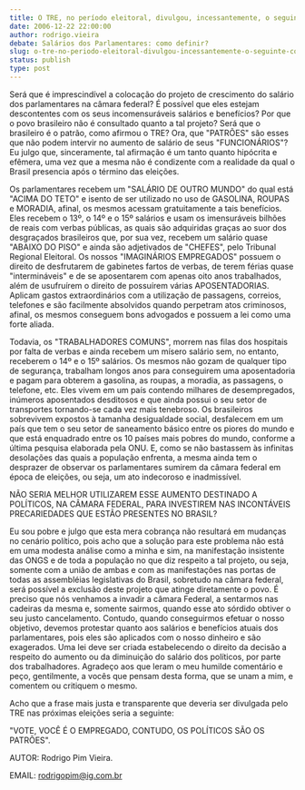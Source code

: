 ```yaml
---
title: O TRE, no período eleitoral, divulgou, incessantemente, o seguinte comentário: "VOTE, VOCÊ É O PATRÃO". Será que somos os "EMPRE
date: 2006-12-22 22:00:00
author: rodrigo.vieira
debate: Salários dos Parlamentares: como definir?
slug: o-tre-no-periodo-eleitoral-divulgou-incessantemente-o-seguinte-comentario-vote-voce-e-o-patrao-sera-que-somos-os-empre
status: publish 
type: post
---
```


Será que é imprescindível a colocação do projeto de crescimento do salário dos parlamentares na câmara federal? É possível que eles estejam descontentes com os seus incomensuráveis salários e benefícios? Por que o povo brasileiro não é consultado quanto a tal projeto? Será que o brasileiro é o patrão, como afirmou o TRE? Ora, que "PATRÕES" são esses que não podem intervir no aumento de salário de seus "FUNCIONÁRIOS"? Eu julgo que, sinceramente, tal afirmação é um tanto quanto hipócrita e efêmera, uma vez que a mesma não é condizente com a realidade da qual o Brasil presencia após o término das eleições.   
  
Os parlamentares recebem um "SALÁRIO DE OUTRO MUNDO" do qual está "ACIMA DO TETO" e isento de ser utilizado no uso de GASOLINA, ROUPAS e MORADIA, afinal, os mesmos acessam gratuitamente a tais benefícios. Eles recebem o 13º, o 14º e o 15º salários e usam os imensuráveis bilhões de reais com verbas públicas, as quais são adquiridas graças ao suor dos desgraçados brasileiros que, por sua vez, recebem um salário quase "ABAIXO DO PISO" e ainda são adjetivados de "CHEFES", pelo Tribunal Regional Eleitoral. Os nossos "IMAGINÁRIOS EMPREGADOS" possuem o direito de desfrutarem de gabinetes fartos de verbas, de terem férias quase "intermináveis" e de se aposentarem com apenas oito anos trabalhados, além de usufruírem o direito de possuírem várias APOSENTADORIAS. Aplicam gastos extraordinários com a utilização de passagens, correios, telefones e são facilmente absolvidos quando perpetram atos criminosos, afinal, os mesmos conseguem bons advogados e possuem a lei como uma forte aliada.   
  
Todavia, os "TRABALHADORES COMUNS", morrem nas filas dos hospitais por falta de verbas e ainda recebem um mísero salário sem, no entanto, receberem o 14º e o 15º salários. Os mesmos não gozam de qualquer tipo de segurança, trabalham longos anos para conseguirem uma aposentadoria e pagam para obterem a gasolina, as roupas, a moradia, as passagens, o telefone, etc. Eles vivem em um país contendo milhares de desempregados, inúmeros aposentados desditosos e que ainda possui o seu setor de transportes tornando-se cada vez mais tenebroso. Os brasileiros sobrevivem expostos à tamanha desigualdade social, desfalecem em um país que tem o seu setor de saneamento básico entre os piores do mundo e que está enquadrado entre os 10 países mais pobres do mundo, conforme a última pesquisa elaborada pela ONU. E, como se não bastassem às infinitas desolações das quais a população enfrenta, a mesma ainda tem o desprazer de observar os parlamentares sumirem da câmara federal em época de eleições, ou seja, um ato indecoroso e inadmissível.   
  
NÃO SERIA MELHOR UTILIZAREM ESSE AUMENTO DESTINADO A POLÍTICOS, NA CÂMARA FEDERAL, PARA INVESTIREM NAS INCONTÁVEIS PRECARIEDADES QUE ESTÃO PRESENTES NO BRASIL?   
  
Eu sou pobre e julgo que esta mera cobrança não resultará em mudanças no cenário político, pois acho que a solução para este problema não está em uma modesta análise como a minha e sim, na manifestação insistente das ONGS e de toda a população no que diz respeito a tal projeto, ou seja, somente com a união de ambas e com as manifestações nas portas de todas as assembléias legislativas do Brasil, sobretudo na câmara federal, será possível a exclusão deste projeto que atinge diretamente o povo. É preciso que nós venhamos a invadir a câmara Federal, a sentarmos nas cadeiras da mesma e, somente sairmos, quando esse ato sórdido obtiver o seu justo cancelamento. Contudo, quando conseguirmos efetuar o nosso objetivo, devemos protestar quanto aos salários e benefícios atuais dos parlamentares, pois eles são aplicados com o nosso dinheiro e são exagerados. Uma lei deve ser criada estabelecendo o direito da decisão a respeito do aumento ou da diminuição do salário dos políticos, por parte dos trabalhadores. Agradeço aos que leram o meu humilde comentário e peço, gentilmente, a vocês que pensam desta forma, que se unam a mim, e comentem ou critiquem o mesmo.   
  
Acho que a frase mais justa e transparente que deveria ser divulgada pelo TRE nas próximas eleições seria a seguinte:   
  
"VOTE, VOCÊ É O EMPREGADO, CONTUDO, OS POLÍTICOS SÃO OS PATRÕES".   
  
  
AUTOR: Rodrigo Pim Vieira.   
  
EMAIL: rodrigopim@ig.com.br   

